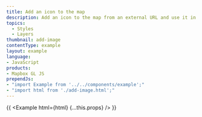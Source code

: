 ```yaml
---
title: Add an icon to the map
description: Add an icon to the map from an external URL and use it in a [symbol layer](/mapbox-gl-js/style-spec#layers-symbol).
topics:
  - Styles
  - Layers
thumbnail: add-image
contentType: example
layout: example
language:
- JavaScript
products:
- Mapbox GL JS
prependJs:
- "import Example from '../../components/example';"
- "import html from './add-image.html';"
---
```


{{ <Example html={html} {...this.props} /> }}
